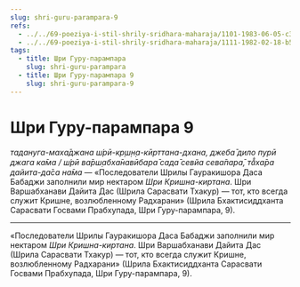 ```yaml
---
slug: shri-guru-parampara-9
refs:
  - ../../69-poeziya-i-stil-shrily-sridhara-maharaja/1101-1983-06-05-c3-obyasnenie-devyatogo-stiha-bhaktivinoda-viraha-dashakam-i-pesni-guru-parampara.md
  - ../../69-poeziya-i-stil-shrily-sridhara-maharaja/1111-1982-02-18-b5-maloizvestnaya-pranama-mantra-bhaktisiddhante-sarasvati-thakuru.md
tags:
  - title: Шри Гуру-парампара
    slug: shri-guru-parampara
  - title: Шри Гуру-парампара 9
    slug: shri-guru-parampara-9
---
```


# Шри Гуру-парампара 9

*тадануга-маха̄джана ш́рӣ-кр̣ш̣н̣а-кӣрттана-дхана, джеба̄ дило пурӣ джага ка̄ма / ш́рӣ ва̄рш̣абха̄навӣбара̄ сада̄ севйа сева̄пара̄, та̄̐ха̄ра дайита-да̄са на̄ма* — «Последователи Шрилы Гауракишора Даса Бабаджи заполнили мир нектаром *Шри Кришна-киртана*. Шри Варшабханави Дайита Дас (Шрила Сарасвати Тхакур) — тот, кто всегда служит Кришне, возлюбленному Радхарани» (Шрила Бхактисиддханта Сарасвати Госвами Прабхупада, Шри Гуру-парампара, 9).

---

«Последователи Шрилы Гауракишора Даса Бабаджи заполнили мир нектаром *Шри Кришна-киртана*. Шри Варшабханави Дайита Дас (Шрила Сарасвати Тхакур) — тот, кто всегда служит Кришне, возлюбленному Радхарани» (Шрила Бхактисиддханта Сарасвати Госвами Прабхупада, Шри Гуру-парампара, 9).
